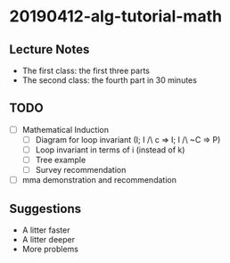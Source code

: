 # 20190412-alg-tutorial-math

## Lecture Notes
- The first class: the first three parts
- The second class: the fourth part in 30 minutes

## TODO
- [ ] Mathematical Induction
  - [ ] Diagram for loop invariant (I; I /\ c => I; I /\ ~C => P)
  - [ ] Loop invariant in terms of i (instead of k)
  - [ ] Tree example
  - [ ] Survey recommendation
- [ ] mma demonstration and recommendation

## Suggestions
- A litter faster
- A litter deeper
- More problems
